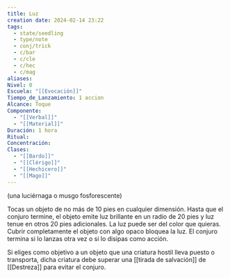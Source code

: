```yaml
---
title: Luz
creation date: 2024-02-14 23:22
tags:
  - state/seedling
  - type/note
  - conj/trick
  - c/bar
  - c/cle
  - c/hec
  - c/mag
aliases: 
Nivel: 0
Escuela: "[[Evocación]]"
Tiempo_de_Lanzamiento: 1 accion
Alcance: Toque
Componente:
  - "[[Verbal]]"
  - "[[Material]]"
Duración: 1 hora
Ritual: 
Concentración: 
Clases:
  - "[[Bardo]]"
  - "[[Clérigo]]"
  - "[[Hechicero]]"
  - "[[Mago]]"
---
```

(una luciérnaga o musgo fosforescente)

Tocas un objeto de no más de 10 pies en cualquier dimensión. Hasta que el conjuro termine, el objeto emite luz brillante en un radio de 20 pies y luz tenue en otros 20 pies adicionales. La luz puede ser del color que quieras. Cubrir completamente el objeto con algo opaco bloquea la luz. El conjuro termina si lo lanzas otra vez o si lo disipas como acción.

Si eliges como objetivo a un objeto que una criatura hostil lleva puesto o transporta, dicha criatura debe superar una [[tirada de salvación]] de [[Destreza]] para evitar el conjuro.
